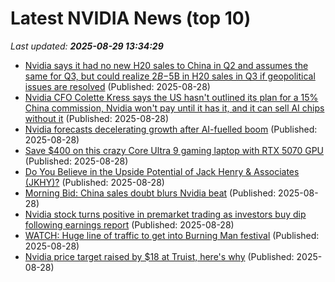 # Latest NVIDIA News (top 10)
_Last updated: **2025-08-29 13:34:29**_

- [Nvidia says it had no new H20 sales to China in Q2 and assumes the same for Q3, but could realize $2B-$5B in H20 sales in Q3 if geopolitical issues are resolved](https://biztoc.com/x/c5866364944babdb) (Published: 2025-08-28)
- [Nvidia CFO Colette Kress says the US hasn't outlined its plan for a 15% China commission, Nvidia won't pay until it has it, and it can sell AI chips without it](https://biztoc.com/x/7200fc02948b8125) (Published: 2025-08-28)
- [Nvidia forecasts decelerating growth after AI-fuelled boom](https://financialpost.com/news/nvidia-growth-two-year-ai-boom) (Published: 2025-08-28)
- [Save $400 on this crazy Core Ultra 9 gaming laptop with RTX 5070 GPU](https://www.pcworld.com/article/2892226/save-400-on-this-crazy-core-ultra-9-laptop-with-rtx-5070-gpu.html) (Published: 2025-08-28)
- [Do You Believe in the Upside Potential of Jack Henry & Associates (JKHY)?](https://finance.yahoo.com/news/believe-upside-potential-jack-henry-132445158.html) (Published: 2025-08-28)
- [Morning Bid: China sales doubt blurs Nvidia beat](https://biztoc.com/x/c1e930713bb584b2) (Published: 2025-08-28)
- [Nvidia stock turns positive in premarket trading as investors buy dip following earnings report](https://biztoc.com/x/c536fe6f7f8db103) (Published: 2025-08-28)
- [WATCH: Huge line of traffic to get into Burning Man festival](https://abcnews.go.com/Lifestyle/video/huge-line-traffic-burning-man-festival-125057799) (Published: 2025-08-28)
- [Nvidia price target raised by $18 at Truist, here's why](https://thefly.com/permalinks/entry.php/id4190009/NVDA-Nvidia-price-target-raised-by--at-Truist-heres-why) (Published: 2025-08-28)
